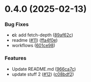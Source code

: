 # 0.4.0 (2025-02-13)


### Bug Fixes

* **ci:** add fetch-depth ([89af62c](https://github.com/Traenqui/demo-project-react/commit/89af62c63cc7be19aaff576294a618e815628dca))
* readme ([#11](https://github.com/Traenqui/demo-project-react/issues/11)) ([ffa4f0e](https://github.com/Traenqui/demo-project-react/commit/ffa4f0ef57a262e5e6e4c7fea5855a0ace377900))
* workflows ([601ce98](https://github.com/Traenqui/demo-project-react/commit/601ce9876dc5236b40684930a48feb17819d4699))


### Features

* Update README.md ([966ca7c](https://github.com/Traenqui/demo-project-react/commit/966ca7cc64c0f920651a64f8d5dbaf51b8d5d5b8))
* update stuff 2 ([#12](https://github.com/Traenqui/demo-project-react/issues/12)) ([c08bdf2](https://github.com/Traenqui/demo-project-react/commit/c08bdf224c040f069223e6158a5946f007ab4517))



